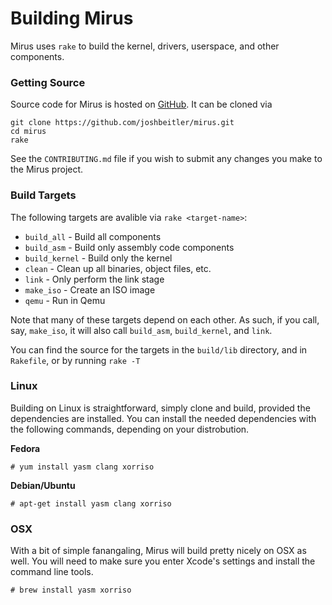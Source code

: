 # Building Mirus
Mirus uses `rake` to build the kernel, drivers, userspace, and other components.

### Getting Source
Source code for Mirus is hosted on [GitHub](https://github.com/joshbeitler/mirus).  It can be cloned via

```
git clone https://github.com/joshbeitler/mirus.git
cd mirus
rake
```

See the `CONTRIBUTING.md` file if you wish to submit any changes you make to the Mirus project.

### Build Targets
The following targets are avalible via `rake <target-name>`:
* `build_all` - Build all components
* `build_asm` - Build only assembly code components
* `build_kernel` - Build only the kernel
* `clean` - Clean up all binaries, object files, etc.
* `link` - Only perform the link stage
* `make_iso` - Create an ISO image
* `qemu` - Run in Qemu

Note that many of these targets depend on each other.  As such, if you call, say, `make_iso`, it will also call `build_asm`, `build_kernel`, and `link`.

You can find the source for the targets in the `build/lib` directory, and in `Rakefile`, or by running `rake -T`

### Linux
Building on Linux is straightforward, simply clone and build, provided the dependencies are installed.  You can install
the needed dependencies with the following commands, depending on your distrobution.

**Fedora**
```
# yum install yasm clang xorriso
```

**Debian/Ubuntu**
```
# apt-get install yasm clang xorriso
```

### OSX
With a bit of simple fanangaling, Mirus will build pretty nicely on OSX as well.  You will need to make sure you enter
Xcode's settings and install the command line tools.

```
# brew install yasm xorriso
```

